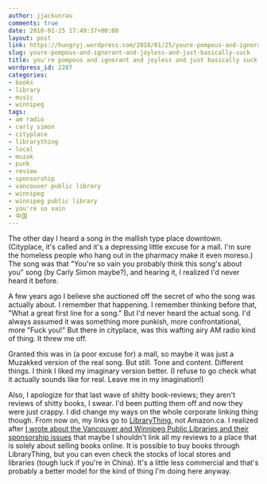 ```yaml
---
author: jjackunrau
comments: true
date: 2010-01-25 17:49:37+00:00
layout: post
link: https://hungryj.wordpress.com/2010/01/25/youre-pompous-and-ignorant-and-joyless-and-just-basically-suck/
slug: youre-pompous-and-ignorant-and-joyless-and-just-basically-suck
title: you're pompous and ignorant and joyless and just basically suck
wordpress_id: 2287
categories:
- books
- library
- music
- winnipeg
tags:
- am radio
- carly simon
- cityplace
- librarything
- local
- muzak
- punk
- review
- sponsorship
- vancouver public library
- winnipeg
- winnipeg public library
- you're so vain
- 中国
---
```


The other day I heard a song in the mallish type place downtown. (Cityplace, it's called and it's a depressing little excuse for a mall. I'm sure the homeless people who hang out in the pharmacy make it even moreso.) The song was that "You're so vain you probably think this song's about you" song (by Carly Simon maybe?), and hearing it, I realized I'd never heard it before. 

A few years ago I believe she auctioned off the secret of who the song was actually about. I remember that happening. I remember thinking before that, "What a great first line for a song." But I'd never heard the actual song. I'd always assumed it was something more punkish, more confrontational, more "Fuck you!" But there in cityplace, was this wafting airy AM radio kind of thing. It threw me off.

Granted this was in (a poor excuse for) a mall, so maybe it was just a Muzakked version of the real song. But still. Tone and content. Different things. I think I liked my imaginary version better. (I refuse to go check what it actually sounds like for real. Leave me in my imagination!)

Also, I apologize for that last wave of shitty book-reviews; they aren't reviews of shitty books, I swear. I'd been putting them off and now they were just crappy. I did change my ways on the whole corporate linking thing though. From now on, my links go to [LibraryThing](http://www.librarything.com), not Amazon.ca. I realized after [I wrote about the Vancouver and Winnipeg Public Libraries and their sponsorship issues](http://thedubiousmonk.net/2010/01/14/oh-spineless-administrations-arent-you-cute-and-ubiquitous/) that maybe I shouldn't link all my reviews to a place that is solely about selling books online. It is possible to buy books through LibraryThing, but you can even check the stocks of local stores and libraries (tough luck if you're in China). It's a little less commercial and that's probably a better model for the kind of thing I'm doing here anyway.
